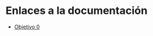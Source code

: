 # Enlaces a la documentación

- [Objetivo 0](https://github.com/fjgallardo00/Akinah/tree/Objetivo-0/Objetivos/Objetivo-0)
